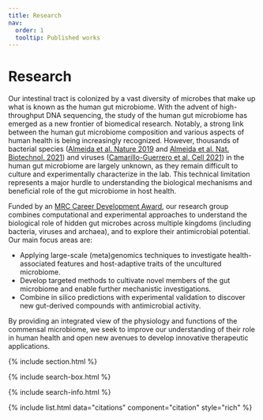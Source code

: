 ```yaml
---
title: Research
nav:
  order: 1
  tooltip: Published works
---
```


# <i class="fas fa-microscope"></i>Research

Our intestinal tract is colonized by a vast diversity of microbes that make up what is known as the human gut microbiome. With the advent of high-throughput DNA sequencing, the study of the human gut microbiome has emerged as a new frontier of biomedical research. Notably, a strong link between the human gut microbiome composition and various aspects of human health is being increasingly recognized. However, thousands of bacterial species ([Almeida et al. Nature 2019](https://www.nature.com/articles/s41586-019-0965-1) and [Almeida et al. Nat. Biotechnol. 2021](https://www.nature.com/articles/s41587-020-0603-3)) and viruses ([Camarillo-Guerrero et al. Cell 2021](https://www.sciencedirect.com/science/article/pii/S0092867421000726)) in the human gut microbiome are largely unknown, as they remain difficult to culture and experimentally characterize in the lab. This technical limitation represents a major hurdle to understanding the biological mechanisms and beneficial role of the gut microbiome in host health.

Funded by an [MRC Career Development Award](https://www.ukri.org/councils/mrc/fellowships/fellowship-opportunities-and-expectations/mrc-funded-fellowships/), our research group combines computational and experimental approaches to understand the biological role of hidden gut microbes across multiple kingdoms (including bacteria, viruses and archaea), and to explore their antimicrobial potential. 
Our main focus areas are:

* Applying large-scale (meta)genomics techniques to investigate health-associated features and host-adaptive traits of the uncultured microbiome.
* Develop targeted methods to cultivate novel members of the gut microbiome and enable further mechanistic investigations.
* Combine in silico predictions with experimental validation to discover new gut-derived compounds with antimicrobial activity.

By providing an integrated view of the physiology and functions of the commensal microbiome, we seek to improve our understanding of their role in human health and open new avenues to develop innovative therapeutic applications.

{% include section.html %}

{% include search-box.html %}

{% include search-info.html %}

{% include list.html data="citations" component="citation" style="rich" %}
